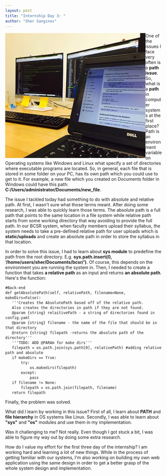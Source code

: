 ```yaml
---
layout: post
title: "Internship Day 3: "
author: "Sher Sanginov"
---
```



<img class="img-responsive" src="/assets/img/intern3.jpg" alt="Drawing" style="width: 450px; height: 400px; display: block; float:left; ">

One of the issues I face very often is a **path issue**. So, what is a **path** in computer systems at the first place? Path is an environment variable on Operating systems like Windows and Linux what specify a set of directories where executable programs are located. So, in general, each file that is stored in some folder on your PC, has its own path which you could use to get to it. For example, a new file which you created on Documents folder in Windows could have this path: **C:/Users/administrator/Documents/new_file**.

The issue I tackled today had something to do with absolute and relative path. At first, I wasn't sure what those terms meant. After doing some research, I was able to quickly learn those terms. The absolute path is a full path that points to the same location in a file system while relative path starts from some working directory that way avoiding to provide the full path. In our BCSR system, when faculty members upload their syllabus, the system needs to take a pre-defined relative path for user uploads which is **static/uploads** and create an absolute path in order to store the syllabus in that location.

In order to solve this issue, I had to learn about **sys module** to predefine the path from the root directory. E.g. **sys.path.insert(0, ‘/home/users/sher/Documents/bcsr/’)**. Of course, this depends on the environment you are running the system in. Then, I needed to create a function that takes **a relative path** as an input and returns **an absolute path**. Here's the function:
```
#Back-end
def getAbsolutePath(self, relativePath, filename=None, makeDirs=False):
   '''Creates the AbsolutePath based off of the relative path.
   Also creates the directories in path if they are not found.
   @param {string} relaitivePath - a string of directories found in config.yaml
   @param {string} filename - the name of the file that should be in that directory
   @return {string} filepath -returns the absolute path of the directory'''
   '''TODO: ADD @PARAm for make dirs'''
   filepath = os.path.join(sys.path[0], relativePath) #adding relative path and absolute
   if makeDirs == True:
       try:
           os.makedirs(filepath)
       except:
           pass
   if filename != None:
       filepath = os.path.join(filepath, filename)
   return filepath
```
Finally, the problem was solved.

What did I learn by working in this issue?
First of all, I learn about **PATH** and **file hierarchy** in OS systems like Linux. Secondly, I was able to learn about **"sys"** and **"os"** modules and use them in my implementation.

Was it challenging to me?
Not really. Even though I got stuck a bit, I was able to figure my way out by doing some extra research.

How do I value my effort for the first three day of the internship?
I am working hard and learning a lot of new things. While in the process of getting familiar with our systems, I'm also working on building my own web application using the same design in order to get a better grasp of the whole system design and implementation.
